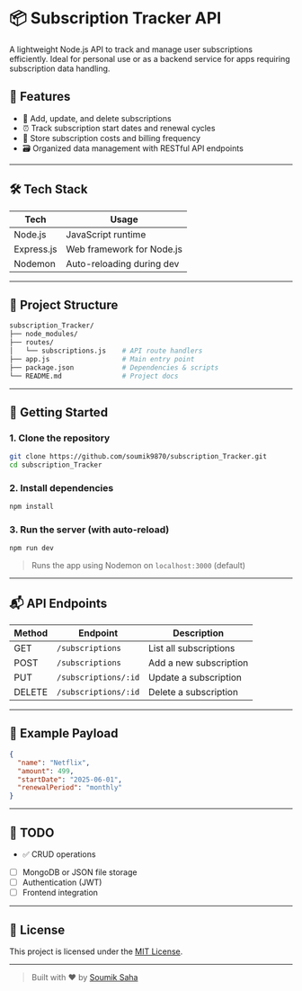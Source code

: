 
# 📦 Subscription Tracker API

A lightweight Node.js API to track and manage user subscriptions efficiently. Ideal for personal use or as a backend service for apps requiring subscription data handling.

## 🚀 Features

- 🧾 Add, update, and delete subscriptions
- ⏰ Track subscription start dates and renewal cycles
- 💸 Store subscription costs and billing frequency
- 🗃️ Organized data management with RESTful API endpoints

---

## 🛠️ Tech Stack

| Tech            | Usage                        |
|-----------------|------------------------------|
| Node.js         | JavaScript runtime           |
| Express.js      | Web framework for Node.js    |
| Nodemon         | Auto-reloading during dev    |

---

## 📁 Project Structure

```bash
subscription_Tracker/
├── node_modules/
├── routes/
│   └── subscriptions.js    # API route handlers
├── app.js                  # Main entry point
├── package.json            # Dependencies & scripts
└── README.md               # Project docs
```

---

## 🔧 Getting Started

### 1. Clone the repository

```bash
git clone https://github.com/soumik9870/subscription_Tracker.git
cd subscription_Tracker
```

### 2. Install dependencies

```bash
npm install
```

### 3. Run the server (with auto-reload)

```bash
npm run dev
```

> Runs the app using Nodemon on `localhost:3000` (default)

---

## 📬 API Endpoints

| Method | Endpoint             | Description                 |
|--------|----------------------|-----------------------------|
| GET    | `/subscriptions`     | List all subscriptions      |
| POST   | `/subscriptions`     | Add a new subscription      |
| PUT    | `/subscriptions/:id` | Update a subscription       |
| DELETE | `/subscriptions/:id` | Delete a subscription       |

---

## 📝 Example Payload

```json
{
  "name": "Netflix",
  "amount": 499,
  "startDate": "2025-06-01",
  "renewalPeriod": "monthly"
}
```

---

## 📌 TODO

- ✅ CRUD operations
- [ ] MongoDB or JSON file storage
- [ ] Authentication (JWT)
- [ ] Frontend integration

---

## 📃 License

This project is licensed under the [MIT License](LICENSE).

---

> Built with ❤️ by [Soumik Saha](https://github.com/soumik9870)
